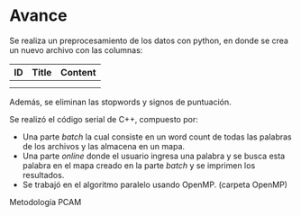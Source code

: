 
# Avance

Se realiza un preprocesamiento de los datos con python, en donde se crea un nuevo archivo con las columnas:

| ID            | Title         | Content  |
| ------------- |:-------------:| --------:|
|               |               |          |
|               |               |          |

Además, se eliminan las stopwords y signos de puntuación. 

Se realizó el código serial de C++, compuesto por:
* Una parte *batch* la cual consiste en un word count de todas las palabras de los archivos y las almacena en un mapa.
* Una parte *online* donde el usuario ingresa una palabra y se busca esta palabra en el mapa creado en la parte *batch* y se imprimen los resultados. 
* Se trabajó en el algoritmo paralelo usando OpenMP. (carpeta OpenMP)


Metodología PCAM

